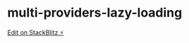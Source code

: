 # multi-providers-lazy-loading

[Edit on StackBlitz ⚡️](https://stackblitz.com/edit/multi-providers-lazy-loading)